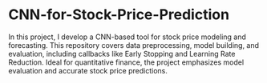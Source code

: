 # CNN-for-Stock-Price-Prediction
In this project, I develop a CNN-based tool for stock price modeling and forecasting. This repository covers data preprocessing, model building, and evaluation, including callbacks like Early Stopping and Learning Rate Reduction. Ideal for quantitative finance, the project emphasizes model evaluation and accurate stock price predictions.
